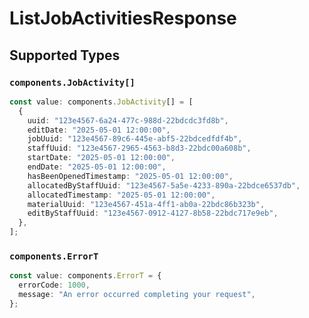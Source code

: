 # ListJobActivitiesResponse


## Supported Types

### `components.JobActivity[]`

```typescript
const value: components.JobActivity[] = [
  {
    uuid: "123e4567-6a24-477c-988d-22bdcdc3fd8b",
    editDate: "2025-05-01 12:00:00",
    jobUuid: "123e4567-89c6-445e-abf5-22bdcedfdf4b",
    staffUuid: "123e4567-2965-4563-b8d3-22bdc00a608b",
    startDate: "2025-05-01 12:00:00",
    endDate: "2025-05-01 12:00:00",
    hasBeenOpenedTimestamp: "2025-05-01 12:00:00",
    allocatedByStaffUuid: "123e4567-5a5e-4233-890a-22bdce6537db",
    allocatedTimestamp: "2025-05-01 12:00:00",
    materialUuid: "123e4567-451a-4ff1-ab0a-22bdc86b323b",
    editByStaffUuid: "123e4567-0912-4127-8b58-22bdc717e9eb",
  },
];
```

### `components.ErrorT`

```typescript
const value: components.ErrorT = {
  errorCode: 1000,
  message: "An error occurred completing your request",
};
```

